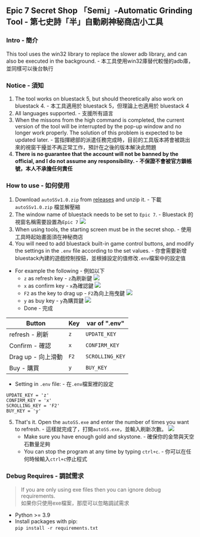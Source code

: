 ## Epic 7 Secret Shop 「Semi」-Automatic Grinding Tool - 第七史詩「半」自動刷神秘商店小工具

### Intro - 簡介
This tool uses the win32 library to replace the slower adb library, and can also be executed in the background. - 本工具使用win32庫替代較慢的adb庫，並同樣可以後台執行

### Notice - 須知
1. The tool works on bluestack 5, but should theoretically also work on bluestack 4. - 本工具適用於 bluestack 5，但理論上也適用於 bluestack 4
2. All languages supported. - 支援所有語言
3. When the missons from the high command is completed, the current version of the tool will be interrupted by the pop-up window and no longer work properly. The solution of this problem is expected to be updated later. - 當指揮總部的派遣任務完成時，目前的工具版本將會被跳出來的視窗干擾並不再正常工作，預計在之後的版本解決此問題
4. **There is no guarantee that the account will not be banned by the official, and I do not assume any responsibility. - 不保證不會被官方鎖帳號，本人不承擔任何責任**

### How to use - 如何使用
1. Download `autoSSv1.0.zip` from [releases](https://github.com/TimuXDXD/Epic7-auto-grind-secret-shop/releases/tag/v1.0) and unzip it. - 下載 `autoSSv1.0.zip` 檔並解壓縮
2. The window name of bluestack needs to be set to `Epic 7`. - Bluestack 的視窗名稱需要設置為`Epic 7`
![](https://hackmd.io/_uploads/BJtmQWCw3.png)
3. When using tools, the starting screen must be in the secret shop. - 使用工具時起始畫面須在神秘商店
4. You will need to add bluestack built-in game control buttons, and modify the settings in the `.env` file according to the set values. - 你會需要新增bluestack內建的遊戲控制按鈕，並根據設定的值修改`.env`檔案中的設定值
* For example the following - 例如以下
    * `z` as refresh key - `z`為刷新鍵
    ![](https://hackmd.io/_uploads/HJZ4CJAP2.png)
    * `x` as confirm key - `x`為確認鍵
    ![](https://hackmd.io/_uploads/HkwaJgRPn.png)
    * `F2` as the key to drag up - `F2`為向上拖曳鍵
    ![](https://hackmd.io/_uploads/r1UmZgADn.png)
    * `y` as buy key - `y`為購買鍵
    ![](https://hackmd.io/_uploads/rkPkMl0Dh.png)
    * Done - 完成
    
| Button | Key | var of ".env" |
| -------- | -------- | -------- |
| refresh - 刷新 | `z` | `UPDATE_KEY` |
| Confirm - 確認 | `x` | `CONFIRM_KEY` |
| Drag up - 向上滑動 | `F2` | `SCROLLING_KEY` |
| Buy - 購買 | `y` | `BUY_KEY` |

* Setting in `.env` file: - 在`.env`檔案裡的設定
```
UPDATE_KEY = 'z'
CONFIRM_KEY = 'x'
SCROLLING_KEY = 'F2'
BUY_KEY = 'y'
```
5. That's it. Open the `autoSS.exe` and enter the number of times you want to refresh. - 這樣就完成了，打開`autoSS.exe`，並輸入刷新次數。
![](https://hackmd.io/_uploads/rkqnmxAPn.png)
    * Make sure you have enough gold and skystone. - 確保你的金幣與天空石數量足夠
    * You can stop the program at any time by typing `ctrl+c`. - 你可以在任何時候輸入`ctrl+c`停止程式

### Debug Requires - 調試需求
> If you are only using exe files then you can ignore debug requirements.<br>如果你只使用exe檔案，那麼可以忽略調試需求

* Python >= 3.9
* Install packages with pip: <br>`pip install -r requirements.txt`